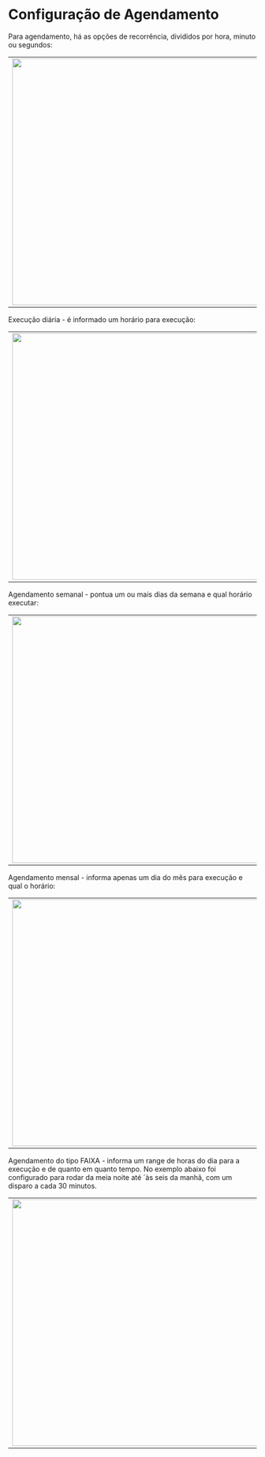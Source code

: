 # Configuração de Agendamento

Para agendamento, há as opções de recorrência, divididos por hora, minuto ou segundos:

<table>
  <tr>
    <td align="center">
      <img src="/n4link-wiki/assets/telas_n4link/agendamento.png" width="500"/>
    </td>
  </tr>
</table>

Execução diária - é informado um horário para execução:

<table>
  <tr>
    <td align="center">
      <img src="/n4link-wiki/assets/telas_n4link/agendamento1.png" width="500"/>
    </td>
  </tr>
</table>

Agendamento semanal - pontua um ou mais dias da semana e qual horário executar:

<table>
  <tr>
    <td align="center">
      <img src="/n4link-wiki/assets/telas_n4link/agendamento2.png" width="500"/>
    </td>
  </tr>
</table>

Agendamento mensal - informa apenas um dia do mês para execução e qual o horário:

<table>
  <tr>
    <td align="center">
      <img src="/n4link-wiki/assets/telas_n4link/agendamento3.png" width="500"/>
    </td>
  </tr>
</table>

Agendamento do tipo FAIXA - informa um range de horas do dia para a execução e de quanto em quanto tempo.
No exemplo abaixo foi configurado para rodar da meia noite até ´às seis da manhã, com um disparo a cada 30 minutos.

<table>
  <tr>
    <td align="center">
      <img src="/n4link-wiki/assets/telas_n4link/agendamento4.png" width="500"/>
    </td>
  </tr>
</table>

